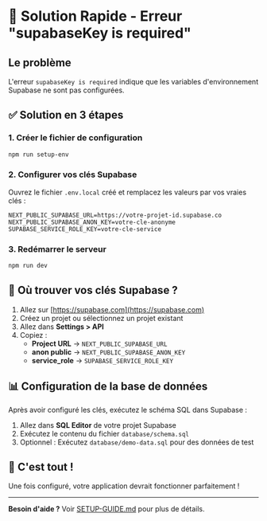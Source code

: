 # 🚨 Solution Rapide - Erreur "supabaseKey is required"

## Le problème
L'erreur `supabaseKey is required` indique que les variables d'environnement Supabase ne sont pas configurées.

## ✅ Solution en 3 étapes

### 1. Créer le fichier de configuration
```bash
npm run setup-env
```

### 2. Configurer vos clés Supabase
Ouvrez le fichier `.env.local` créé et remplacez les valeurs par vos vraies clés :

```env
NEXT_PUBLIC_SUPABASE_URL=https://votre-projet-id.supabase.co
NEXT_PUBLIC_SUPABASE_ANON_KEY=votre-cle-anonyme
SUPABASE_SERVICE_ROLE_KEY=votre-cle-service
```

### 3. Redémarrer le serveur
```bash
npm run dev
```

## 🔑 Où trouver vos clés Supabase ?

1. Allez sur [https://supabase.com](https://supabase.com)
2. Créez un projet ou sélectionnez un projet existant
3. Allez dans **Settings > API**
4. Copiez :
   - **Project URL** → `NEXT_PUBLIC_SUPABASE_URL`
   - **anon public** → `NEXT_PUBLIC_SUPABASE_ANON_KEY`
   - **service_role** → `SUPABASE_SERVICE_ROLE_KEY`

## 📊 Configuration de la base de données

Après avoir configuré les clés, exécutez le schéma SQL dans Supabase :

1. Allez dans **SQL Editor** de votre projet Supabase
2. Exécutez le contenu du fichier `database/schema.sql`
3. Optionnel : Exécutez `database/demo-data.sql` pour des données de test

## 🎉 C'est tout !

Une fois configuré, votre application devrait fonctionner parfaitement !

---

**Besoin d'aide ?** Voir [SETUP-GUIDE.md](SETUP-GUIDE.md) pour plus de détails.
